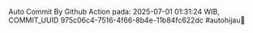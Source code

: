 Auto Commit By Github Action pada: 2025-07-01 01:31:24 WIB, COMMIT_UUID 975c06c4-7516-4f66-8b4e-11b84fc622dc #autohijau🗿
